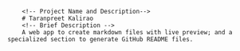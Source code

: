 
        <!-- Project Name and Description-->
        # Taranpreet Kalirao
        <!-- Brief Description -->
        A web app to create markdown files with live preview; and a specialized section to generate GitHub README files.
        